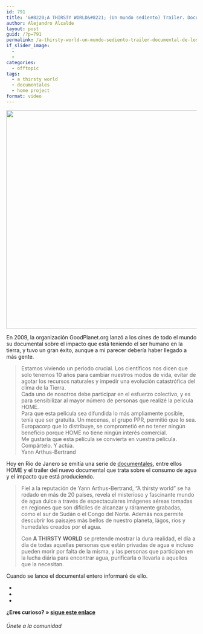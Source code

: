 ```yaml
---
id: 791
title: '&#8220;A THIRSTY WORLD&#8221; (Un mundo sediento) Trailer. Documental de los creadores de HOME'
author: Alejandro Alcalde
layout: post
guid: /?p=791
permalink: /a-thirsty-world-un-mundo-sediento-trailer-documental-de-los-creadores-de-home/
if_slider_image:
  - 
  - 
categories:
  - offtopic
tags:
  - a thirsty world
  - documentales
  - home project
format: video
---
```

[<img src="http://elbauldelprogramador.com/content/uploads/2012/06/Screenshot-06182012-120818-AM1-1024x578.png" alt="" title="Screenshot - 06182012 - 12:08:18 AM" width="1024" height="578" class="aligncenter size-large wp-image-792" />][1]

En 2009, la organización GoodPlanet.org lanzó a los cines de todo el mundo su documental sobre el impacto que está teniendo el ser humano en la tierra, y tuvo un gran éxito, aunque a mi parecer debería haber llegado a más gente.

<span class='embed-youtube' style='text-align:center; display: block;'></span>

> Estamos viviendo un periodo crucial. Los científicos nos dicen que solo tenemos 10 años para cambiar nuestros modos de vida, evitar de agotar los recursos naturales y impedir una evolución catastrófica del clima de la Tierra.  
> Cada uno de nosotros debe participar en el esfuerzo colectivo, y es para sensibilizar al mayor número de personas que realizé la película HOME.  
> Para que esta película sea difundida lo más ampliamente posible, tenía que ser gratuita. Un mecenas, el grupo PPR, permitió que lo sea. Europacorp que lo distribuye, se comprometió en no tener ningún beneficio porque HOME no tiene ningún interés comercial.  
> Me gustaría que esta película se convierta en vuestra pelicula. Compártelo. Y actúa.  
> Yann Arthus-Bertrand

Hoy en Rio de Janero se emitía una serie de <a href="http://rio.goodplanet.org/" target="_blank">documentales</a>, entre ellos HOME y el trailer del nuevo documental que trata sobre el consumo de agua y el impacto que está produciendo.

<span class='embed-youtube' style='text-align:center; display: block;'></span>

> Fiel a la reputación de Yann Arthus-Bertrand, &#8220;A thirsty world&#8221; se ha rodado en más de 20 países, revela el misterioso y fascinante mundo de agua dulce a través de espectaculares imágenes aéreas tomadas en regiones que son difíciles de alcanzar y ráramente grabadas, como el sur de Sudán o el Congo del Norte. Además nos permite descubrir los paisajes más bellos de nuestro planeta, lágos, ríos y humedales creados por el agua.
> 
> Con **A THIRSTY WORLD** se pretende mostrar la dura realidad, el día a día de todas aquellas personas que están privadas de agua e incluso pueden morir por falta de la misma, y las personas que participan en la lucha diária para encontrar agua, purificarla o llevarla a aquellos que la necesitan. 

Cuando se lance el documental entero informaré de ello.

<div class="sharedaddy">
  <div class="sd-content">
    <ul>
      <li>
        <a class="hastip" rel="nofollow" href="http://twitter.com/home?status=&#8220;A THIRSTY WORLD&#8221; (Un mundo sediento) Trailer. Documental de los creadores de HOME+http://elbauldelprogramador.com/a-thirsty-world-un-mundo-sediento-trailer-documental-de-los-creadores-de-home/+V%C3%ADa+%40elbaulp" onclick="javascript:window.open(this.href, '', 'menubar=no,toolbar=no,resizable=yes,scrollbars=yes,height=600,width=600');return false;" title="Compartir en Twitter" target="_blank"><span class="iconbox-title"><i class="icon-twitter icon-2x"></i></span></a>
      </li>
      <li>
        <a class="hastip" rel="nofollow" href="http://www.facebook.com/sharer.php?u=http://elbauldelprogramador.com/a-thirsty-world-un-mundo-sediento-trailer-documental-de-los-creadores-de-home/&t=&#8220;A THIRSTY WORLD&#8221; (Un mundo sediento) Trailer. Documental de los creadores de HOME+http://elbauldelprogramador.com/a-thirsty-world-un-mundo-sediento-trailer-documental-de-los-creadores-de-home/+V%C3%ADa+%40elbaulp" onclick="javascript:window.open(this.href, '', 'menubar=no,toolbar=no,resizable=yes,scrollbars=yes,height=600,width=600');return false;" title="Compartir en Facebook" target="_blank"><span class="iconbox-title"><i class="icon-facebook icon-2x"></i></span></a>
      </li>
      <li>
        <a class="hastip" rel="nofollow" href="https://plus.google.com/share?url=&#8220;A THIRSTY WORLD&#8221; (Un mundo sediento) Trailer. Documental de los creadores de HOME+http://elbauldelprogramador.com/a-thirsty-world-un-mundo-sediento-trailer-documental-de-los-creadores-de-home/+V%C3%ADa+%40elbaulp" onclick="javascript:window.open(this.href, '', 'menubar=no,toolbar=no,resizable=yes,scrollbars=yes,height=600,width=600');return false;" title="Compartir en G+" target="_blank"><span class="iconbox-title"><i class="icon-google-plus icon-2x"></i></span></a>
      </li>
    </ul>
  </div>
</div>

<span id="socialbottom" class="highlight style-2">

<p>
  <strong>¿Eres curioso? » <a onclick="javascript:_gaq.push(['_trackEvent','random','click-random']);" href="/index.php?random=1">sigue este enlace</a></strong>
</p>

<h6>
  Únete a la comunidad
</h6>

<div class="iconsc hastip" title="2240 seguidores">
  <a href="http://twitter.com/elbaulp" target="_blank"><i class="icon-twitter"></i></a>
</div>

<div class="iconsc hastip" title="2452 fans">
  <a href="http://facebook.com/elbauldelprogramador" target="_blank"><i class="icon-facebook"></i></a>
</div>

<div class="iconsc hastip" title="0 +1s">
  <a href="http://plus.google.com/+Elbauldelprogramador" target="_blank"><i class="icon-google-plus"></i></a>
</div>

<div class="iconsc hastip" title="Repositorios">
  <a href="http://github.com/algui91" target="_blank"><i class="icon-github"></i></a>
</div>

<div class="iconsc hastip" title="Feed RSS">
  <a href="http://elbauldelprogramador.com/feed" target="_blank"><i class="icon-rss"></i></a>
</div></span>

 [1]: http://elbauldelprogramador.com/content/uploads/2012/06/Screenshot-06182012-120818-AM1.png